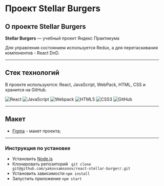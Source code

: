 # Проект Stellar Burgers

## О проекте Stellar Burgers

**Stellar Burgers** — учебный проект  Яндекс Практикума

Для управления состоянием используется Redux, а для перетаскивания компонентов - React DnD.

---

## Cтек технологий

В проекте используются: React, JavaScript, WebPack, HTML, CSS и хранится на GitHub.

![React](https://img.shields.io/badge/react-%23121011.svg?style=for-the-badge&logo=react&logoColor=white) ![JavaScript](https://img.shields.io/badge/javascript-%23323330.svg?style=for-the-badge&logo=javascript&logoColor=%23F7DF1E) ![Webpack](https://img.shields.io/badge/webpack-%238DD6F9.svg?style=for-the-badge&logo=webpack&logoColor=black)
![HTML5](https://img.shields.io/badge/html5-%23E34F26.svg?style=for-the-badge&logo=html5&logoColor=white) ![CSS3](https://img.shields.io/badge/css3-%231572B6.svg?style=for-the-badge&logo=css3&logoColor=white) ![GitHub](https://img.shields.io/badge/github-%23121011.svg?style=for-the-badge&logo=github&logoColor=white)

---

## Макет 

- [Figma](<https://www.figma.com/file/ocw9a6hNGeAejl4F3G9fp8/React-_-%D0%9F%D1%80%D0%BE%D0%B5%D0%BA%D1%82%D0%BD%D1%8B%D0%B5-%D0%B7%D0%B0%D0%B4%D0%B0%D1%87%D0%B8-(3-%D0%BC%D0%B5%D1%81%D1%8F%D1%86%D0%B0)_external_link?node-id=2974:2989>) - макет проекта;

---

### Инструкция по установке

- Установить [Node.js](https://nodejs.org/ru/)
- Клонировать репозиторий ` git clone git@github.com/yakovsamsonov/react-stellar-burger/.git`
- Установить зависимости `npm install`
- Запустить приложение `npm start`